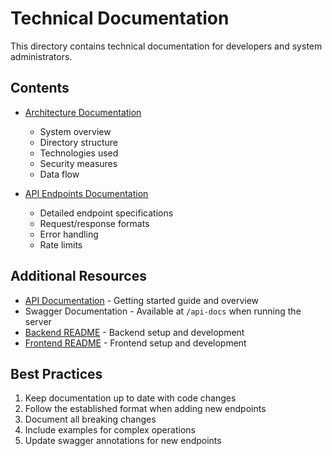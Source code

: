 # Technical Documentation

This directory contains technical documentation for developers and system administrators.

## Contents

- [Architecture Documentation](./architecture.md)
  - System overview
  - Directory structure
  - Technologies used
  - Security measures
  - Data flow

- [API Endpoints Documentation](./endpoints.md)
  - Detailed endpoint specifications
  - Request/response formats
  - Error handling
  - Rate limits

## Additional Resources

- [API Documentation](../API.md) - Getting started guide and overview
- Swagger Documentation - Available at `/api-docs` when running the server
- [Backend README](../../backend/README.md) - Backend setup and development
- [Frontend README](../../frontend/README.md) - Frontend setup and development

## Best Practices

1. Keep documentation up to date with code changes
2. Follow the established format when adding new endpoints
3. Document all breaking changes
4. Include examples for complex operations
5. Update swagger annotations for new endpoints